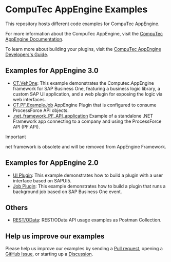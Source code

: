 # CompuTec AppEngine Examples

This repository hosts different code examples for CompuTec AppEngine.

For more information about the CompuTec AppEngine, visit the [CompuTec AppEngine Documentation](https://learn.computec.one/docs/appengine).

To learn more about building your plugins, visit the [CompuTec AppEngine Developers's Guide](https://learn.computec.one/docs/appengine/developers-guide/sapui5-plugins/development-prerequisites).

## Examples for AppEngine 3.0

- [CT.VehOne](ae-3.0/CT.VehOne): This example demonstrates the Computec.AppEngine framework for SAP Business One, featuring a business logic library, a custom SAP UI application, and a web plugin for exposing the logic via web interfaces.
- [CT.PF.ExampleJob](ae-3.0/CT.VehOne/CT.PF.ExampleJob) AppEngine Plugin that is configured to consume ProcessForce API objects.
- [.net_framework_PF_API_application](ae-3.0/Backporting/Consume.PFApi) Example of a standalone .NET Framework app connecting to a company and using the ProcessForce API (PF.API).
> [!IMPORTANT]
> net framework is obsolete and will be removed from AppEngine Framework.

## Examples for AppEngine 2.0

- [UI Plugin](ae-2.0/plugins/ui): This example demonstrates how to build a plugin with a user interface based on SAPUI5.
- [Job Plugin](ae-2.0/plugins/job): This example demonstrates how to build a plugin that runs a background job based on SAP Business One event.

## Others

- [REST/OData](ae-common/postman): REST/OData API usage examples as Postman Collection.

## Help us improve our examples

Please help us improve our examples by sending a [Pull request](https://github.com/CompuTec/appengine-examples/pulls), opening a [GitHub Issue](https://github.com/CompuTec/appengine-examples/issues), or starting up a [Discussion](https://github.com/CompuTec/appengine-examples/discussions).
